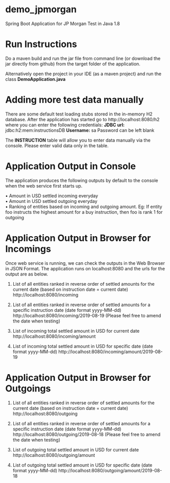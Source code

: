# demo_jpmorgan
Spring Boot Application for JP Morgan Test in Java 1.8

# Run Instructions 
Do a maven build and run the jar file from command line (or download the jar directly from github) from the target folder of the application. 

Alternatively open the project in your IDE (as a maven project) and run the class **DemoApplication.java**

# Adding more test data manually
There are some default test loading stubs stored in the in-memory H2 database. After the application has started go to http://localhost:8080/h2 where you can enter the following credentials:
**JDBC url:** jdbc:h2:mem:instructionsDB
**Username:** sa
Password can be left blank

The **INSTRUCTION** table will allow you to enter data manually via the console. Please enter valid data only in the table.

# Application Output in Console
The application produces the following outputs by default to the console when the web service first starts up.

 •  Amount in USD settled incoming everyday  
 •  Amount in USD settled outgoing everyday  
 •  Ranking of entities based on incoming and outgoing amount. Eg: If entity foo instructs the highest amount for a buy instruction, then foo is rank 1 for outgoing  

# Application Output in Browser for Incomings
Once web service is running, we can check the outputs in the Web Browser in JSON Format. The application runs on localhost:8080 and the urls for the output are as below.

1. List of all entities ranked in reverse order of settled amounts for the current date (based on instruction date = current date)
http://localhost:8080/incoming

2. List of all entities ranked in reverse order of settled amounts for a specific instruction date (date format yyyy-MM-dd)
http://localhost:8080/incoming/2019-08-19 (Please feel free to amend the date when testing)

3. List of incoming total settled amount in USD for current date
http://localhost:8080/incoming/amount

4. List of incoming total settled amount in USD for specific date (date format yyyy-MM-dd)
http://localhost:8080/incoming/amount/2019-08-19

# Application Output in Browser for Outgoings

1. List of all entities ranked in reverse order of settled amounts for the current date (based on instruction date = current date)
http://localhost:8080/outgoing

2. List of all entities ranked in reverse order of settled amounts for a specific instruction date (date format yyyy-MM-dd)
http://localhost:8080/outgoing/2019-08-18 (Please feel free to amend the date when testing)

3. List of outgoing total settled amount in USD for current date
http://localhost:8080/outgoing/amount

4. List of outgoing total settled amount in USD for specific date (date format yyyy-MM-dd)
http://localhost:8080/outgoing/amount/2019-08-18




